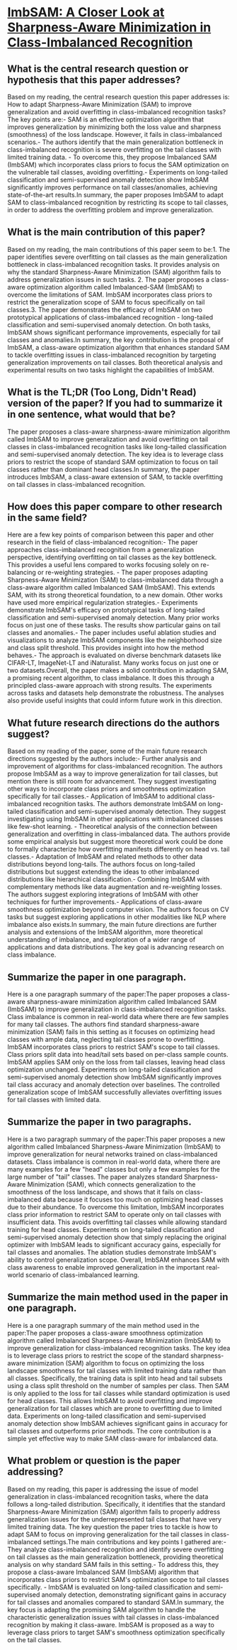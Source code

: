 # [ImbSAM: A Closer Look at Sharpness-Aware Minimization in   Class-Imbalanced Recognition](https://arxiv.org/abs/2308.07815)

## What is the central research question or hypothesis that this paper addresses?

Based on my reading, the central research question this paper addresses is: How to adapt Sharpness-Aware Minimization (SAM) to improve generalization and avoid overfitting in class-imbalanced recognition tasks?The key points are:- SAM is an effective optimization algorithm that improves generalization by minimizing both the loss value and sharpness (smoothness) of the loss landscape. However, it fails in class-imbalanced scenarios.- The authors identify that the main generalization bottleneck in class-imbalanced recognition is severe overfitting on the tail classes with limited training data. - To overcome this, they propose Imbalanced SAM (ImbSAM) which incorporates class priors to focus the SAM optimization on the vulnerable tail classes, avoiding overfitting.- Experiments on long-tailed classification and semi-supervised anomaly detection show ImbSAM significantly improves performance on tail classes/anomalies, achieving state-of-the-art results.In summary, the paper proposes ImbSAM to adapt SAM to class-imbalanced recognition by restricting its scope to tail classes, in order to address the overfitting problem and improve generalization.


## What is the main contribution of this paper?

Based on my reading, the main contributions of this paper seem to be:1. The paper identifies severe overfitting on tail classes as the main generalization bottleneck in class-imbalanced recognition tasks. It provides analysis on why the standard Sharpness-Aware Minimization (SAM) algorithm fails to address generalization issues in such tasks. 2. The paper proposes a class-aware optimization algorithm called Imbalanced-SAM (ImbSAM) to overcome the limitations of SAM. ImbSAM incorporates class priors to restrict the generalization scope of SAM to focus specifically on tail classes.3. The paper demonstrates the efficacy of ImbSAM on two prototypical applications of class-imbalanced recognition - long-tailed classification and semi-supervised anomaly detection. On both tasks, ImbSAM shows significant performance improvements, especially for tail classes and anomalies.In summary, the key contribution is the proposal of ImbSAM, a class-aware optimization algorithm that enhances standard SAM to tackle overfitting issues in class-imbalanced recognition by targeting generalization improvements on tail classes. Both theoretical analysis and experimental results on two tasks highlight the capabilities of ImbSAM.


## What is the TL;DR (Too Long, Didn't Read) version of the paper? If you had to summarize it in one sentence, what would that be?

The paper proposes a class-aware sharpness-aware minimization algorithm called ImbSAM to improve generalization and avoid overfitting on tail classes in class-imbalanced recognition tasks like long-tailed classification and semi-supervised anomaly detection. The key idea is to leverage class priors to restrict the scope of standard SAM optimization to focus on tail classes rather than dominant head classes.In summary, the paper introduces ImbSAM, a class-aware extension of SAM, to tackle overfitting on tail classes in class-imbalanced recognition.


## How does this paper compare to other research in the same field?

Here are a few key points of comparison between this paper and other research in the field of class-imbalanced recognition:- The paper approaches class-imbalanced recognition from a generalization perspective, identifying overfitting on tail classes as the key bottleneck. This provides a useful lens compared to works focusing solely on re-balancing or re-weighting strategies. - The paper proposes adapting Sharpness-Aware Minimization (SAM) to class-imbalanced data through a class-aware algorithm called Imbalanced SAM (ImbSAM). This extends SAM, with its strong theoretical foundation, to a new domain. Other works have used more empirical regularization strategies.- Experiments demonstrate ImbSAM's efficacy on prototypical tasks of long-tailed classification and semi-supervised anomaly detection. Many prior works focus on just one of these tasks. The results show particular gains on tail classes and anomalies.- The paper includes useful ablation studies and visualizations to analyze ImbSAM components like the neighborhood size and class split threshold. This provides insight into how the method behaves.- The approach is evaluated on diverse benchmark datasets like CIFAR-LT, ImageNet-LT and iNaturalist. Many works focus on just one or two datasets.Overall, the paper makes a solid contribution in adapting SAM, a promising recent algorithm, to class imbalance. It does this through a principled class-aware approach with strong results. The experiments across tasks and datasets help demonstrate the robustness. The analyses also provide useful insights that could inform future work in this direction.


## What future research directions do the authors suggest?

Based on my reading of the paper, some of the main future research directions suggested by the authors include:- Further analysis and improvement of algorithms for class-imbalanced recognition. The authors propose ImbSAM as a way to improve generalization for tail classes, but mention there is still room for advancement. They suggest investigating other ways to incorporate class priors and smoothness optimization specifically for tail classes.- Application of ImbSAM to additional class-imbalanced recognition tasks. The authors demonstrate ImbSAM on long-tailed classification and semi-supervised anomaly detection. They suggest investigating using ImbSAM in other applications with imbalanced classes like few-shot learning. - Theoretical analysis of the connection between generalization and overfitting in class-imbalanced data. The authors provide some empirical analysis but suggest more theoretical work could be done to formally characterize how overfitting manifests differently on head vs. tail classes.- Adaptation of ImbSAM and related methods to other data distributions beyond long-tails. The authors focus on long-tailed distributions but suggest extending the ideas to other imbalanced distributions like hierarchical classification.- Combining ImbSAM with complementary methods like data augmentation and re-weighting losses. The authors suggest exploring integrations of ImbSAM with other techniques for further improvements.- Applications of class-aware smoothness optimization beyond computer vision. The authors focus on CV tasks but suggest exploring applications in other modalities like NLP where imbalance also exists.In summary, the main future directions are further analysis and extensions of the ImbSAM algorithm, more theoretical understanding of imbalance, and exploration of a wider range of applications and data distributions. The key goal is advancing research on class imbalance.


## Summarize the paper in one paragraph.

Here is a one paragraph summary of the paper:The paper proposes a class-aware sharpness-aware minimization algorithm called Imbalanced SAM (ImbSAM) to improve generalization in class-imbalanced recognition tasks. Class imbalance is common in real-world data where there are few samples for many tail classes. The authors find standard sharpness-aware minimization (SAM) fails in this setting as it focuses on optimizing head classes with ample data, neglecting tail classes prone to overfitting. ImbSAM incorporates class priors to restrict SAM's scope to tail classes. Class priors split data into head/tail sets based on per-class sample counts. ImbSAM applies SAM only on the loss from tail classes, leaving head class optimization unchanged. Experiments on long-tailed classification and semi-supervised anomaly detection show ImbSAM significantly improves tail class accuracy and anomaly detection over baselines. The controlled generalization scope of ImbSAM successfully alleviates overfitting issues for tail classes with limited data.


## Summarize the paper in two paragraphs.

Here is a two paragraph summary of the paper:This paper proposes a new algorithm called Imbalanced Sharpness-Aware Minimization (ImbSAM) to improve generalization for neural networks trained on class-imbalanced datasets. Class imbalance is common in real-world data, where there are many examples for a few "head" classes but only a few examples for the large number of "tail" classes. The paper analyzes standard Sharpness-Aware Minimization (SAM), which connects generalization to the smoothness of the loss landscape, and shows that it fails on class-imbalanced data because it focuses too much on optimizing head classes due to their abundance. To overcome this limitation, ImbSAM incorporates class prior information to restrict SAM to operate only on tail classes with insufficient data. This avoids overfitting tail classes while allowing standard training for head classes. Experiments on long-tailed classification and semi-supervised anomaly detection show that simply replacing the original optimizer with ImbSAM leads to significant accuracy gains, especially for tail classes and anomalies. The ablation studies demonstrate ImbSAM's ability to control generalization scope. Overall, ImbSAM enhances SAM with class awareness to enable improved generalization in the important real-world scenario of class-imbalanced learning.


## Summarize the main method used in the paper in one paragraph.

Here is a one paragraph summary of the main method used in the paper:The paper proposes a class-aware smoothness optimization algorithm called Imbalanced Sharpness-Aware Minimization (ImbSAM) to improve generalization for class-imbalanced recognition tasks. The key idea is to leverage class priors to restrict the scope of the standard sharpness-aware minimization (SAM) algorithm to focus on optimizing the loss landscape smoothness for tail classes with limited training data rather than all classes. Specifically, the training data is split into head and tail subsets using a class split threshold on the number of samples per class. Then SAM is only applied to the loss for tail classes while standard optimization is used for head classes. This allows ImbSAM to avoid overfitting and improve generalization for tail classes which are prone to overfitting due to limited data. Experiments on long-tailed classification and semi-supervised anomaly detection show ImbSAM achieves significant gains in accuracy for tail classes and outperforms prior methods. The core contribution is a simple yet effective way to make SAM class-aware for imbalanced data.


## What problem or question is the paper addressing?

Based on my reading, this paper is addressing the issue of model generalization in class-imbalanced recognition tasks, where the data follows a long-tailed distribution. Specifically, it identifies that the standard Sharpness-Aware Minimization (SAM) algorithm fails to properly address generalization issues for the underrepresented tail classes that have very limited training data. The key question the paper tries to tackle is how to adapt SAM to focus on improving generalization for the tail classes in class-imbalanced settings.The main contributions and key points I gathered are:- They analyze class-imbalanced recognition and identify severe overfitting on tail classes as the main generalization bottleneck, providing theoretical analysis on why standard SAM fails in this setting.- To address this, they propose a class-aware Imbalanced SAM (ImbSAM) algorithm that incorporates class priors to restrict SAM's optimization scope to tail classes specifically. - ImbSAM is evaluated on long-tailed classification and semi-supervised anomaly detection, demonstrating significant gains in accuracy for tail classes and anomalies compared to standard SAM.In summary, the key focus is adapting the promising SAM algorithm to handle the characteristic generalization issues with tail classes in class-imbalanced recognition by making it class-aware. ImbSAM is proposed as a way to leverage class priors to target SAM's smoothness optimization specifically on the tail classes.
